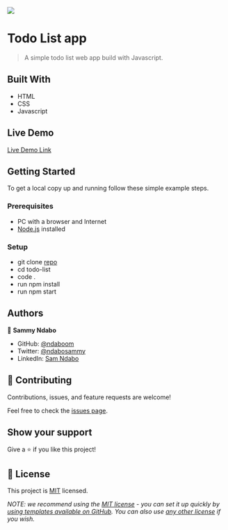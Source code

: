 ![](https://img.shields.io/badge/Microverse-blueviolet)

# Todo List app

> A simple todo list web app build with Javascript.


## Built With

- HTML
- CSS
- Javascript

## Live Demo

[Live Demo Link](https://ndaboom.github.io/todo-list/dist/)


## Getting Started

To get a local copy up and running follow these simple example steps.

### Prerequisites
- PC with a browser and Internet
- [Node.js](https://nodejs.org/en/download) installed
### Setup
- git clone [repo](https://github.com/Ndaboom/todo-list.git)
- cd todo-list
- code .
- run npm install
- run npm start

## Authors

👤 **Sammy Ndabo**

- GitHub: [@ndaboom](https://github.com/ndaboom)
- Twitter: [@ndabosammy](https://twitter.com/ndabosammy)
- LinkedIn: [Sam Ndabo](https://linkedin.com/in/sam-ndabo-b0431b17b)

## 🤝 Contributing

Contributions, issues, and feature requests are welcome!

Feel free to check the [issues page](../../issues/).

## Show your support

Give a ⭐️ if you like this project!
## 📝 License

This project is [MIT](./LICENSE) licensed.

_NOTE: we recommend using the [MIT license](https://choosealicense.com/licenses/mit/) - you can set it up quickly by [using templates available on GitHub](https://docs.github.com/en/communities/setting-up-your-project-for-healthy-contributions/adding-a-license-to-a-repository). You can also use [any other license](https://choosealicense.com/licenses/) if you wish._
